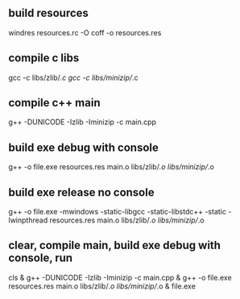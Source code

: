 ## build resources
windres resources.rc -O coff -o resources.res

## compile c libs
gcc -c libs/zlib/*.c
gcc -c libs/minizip/*.c

## compile c++ main
g++ -DUNICODE -Izlib -Iminizip -c main.cpp

## build exe debug with console
g++ -o file.exe resources.res main.o libs/zlib/*.o libs/minizip/*.o

## build exe release no console
g++ -o file.exe -mwindows -static-libgcc -static-libstdc++ -static -lwinpthread resources.res main.o libs/zlib/*.o libs/minizip/*.o

## clear, compile main, build exe debug with console, run
cls & g++ -DUNICODE -Izlib -Iminizip -c main.cpp & g++ -o file.exe resources.res main.o libs/zlib/*.o libs/minizip/*.o & file.exe
